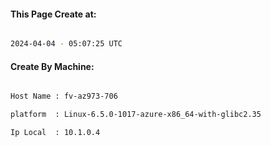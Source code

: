 
   
#### This Page Create at:

```bash

2024-04-04 - 05:07:25 UTC

```

#### Create By Machine:

```bash

Host Name : fv-az973-706

platform  : Linux-6.5.0-1017-azure-x86_64-with-glibc2.35

Ip Local  : 10.1.0.4

```

